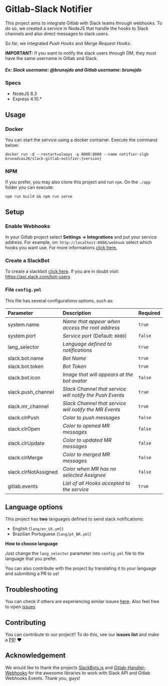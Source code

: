 # Gitlab-Slack Notifier

This project aims to integrate Gitlab with Slack teams through webhooks. To do so, we created a service in NodeJS that handle the hooks to Slack channels and also direct messages to slack users.

So far, we integrated *Push Hooks* and *Merge Request Hooks*.

**IMPORTANT:** If you want to notify the slack users through DM, they must have the same username in Gitlab and Slack.
##### Ex: Slack username: @brunojdo and Gitlab username: brunojdo

### Specs

* NodeJS 8.3
* Express 4.10.*

## Usage

### Docker

You can start the service using a docker container. Execute the command below: 

`docker run -d --restart=always -p 8008:8080 --name notifier-slgb brunodias20/slack-gitlab-notifier:{version}`

### NPM 

If you prefer, you may also clone this project and run `npm`. On the `./app` folder you can execute:

`npm run build && npm run serve`

## Setup

### Enable Webhooks

In your Gitlab project select **Settings -> Integrations** and put your service address. For example, on: `http://localhost:8008/webhook` select which hooks you want use. For more informations [click here.](https://docs.gitlab.com/ce/user/project/integrations/webhooks.html)

### Create a SlackBot

To create a slackbot [click here](https://my.slack.com/services/new/bot). If you are in doubt visit: https://api.slack.com/bot-users

### File `config.yml`

This file has several configurations options, such as: 

| Parameter	| Description | Required |
| :------- | :------ | :------ |
| system.name | *Name that appear when access the root address* | `true` |
| system.port | *Service port* (Default: `8080`) | `false` |
| lang_selector | *Language defined to notifications* | `true` |
| slack.bot.name | *Bot Name* | `true` |
| slack.bot.token | *Bot Token* | `true` |
| slack.bot.icon | *Image that will appears at the bot avatar* | `false` |
| slack.push_channel | *Slack Channel that service will notify the Push Events* | `true` |
| slack.mr_channel | *Slack Channel that service will notify the MR Events* | `true` |
| slack.clrPush | *Color to push messages* | `false` |
| slack.clrOpen | *Color to opened MR messages* | `false` |
| slack.clrUpdate | *Color to updated MR messages* | `false` |
| slack.clrMerge | *Color to merged MR messages* | `false` |
| slack.clrNotAssigned | *Color when MR has no selected Assignee* | `false` |
| gitlab.events | *List of all Hooks accepted to the service*  | `true` |


## Language options

This project has **two** languages defined to send slack notifications: 

* English (`lang/en_US.yml`)
* Brazilian Portuguese (`lang/pt_BR.yml`)

**How to choose language**

Just change the `lang_selector` parameter into `config.yml` file to the language that you prefer. 

You can also contribute with the project by translating it to your language and submitting a PR to us!


## Troubleshooting 

You can check if others are experiencing similar issues [here](https://github.com/brunojdo/slack-gitlab-notifier/issues/new). Also feel free to open [issues](https://github.com/brunojdo/slack-gitlab-notifier/issues/new) 

## Contributing

You can contribute to our project!! To do this, see our **issues list** and make a [PR](https://github.com/brunojdo/slack-gitlab-notifier/pulls)! :heart:

## Acknowledgement

We would like to thank the projects [SlackBots.js](https://github.com/mishk0/slack-bot-api) and [Gitlab-Handler-Webhooks](https://github.com/Yuliang-Lee/gitlab-webhook-handler) for the awesome libraries to work with Slack API and Gitlab Webhooks Events. Thank you, guys!
